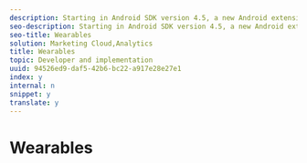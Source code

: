 ```yaml
---
description: Starting in Android SDK version 4.5, a new Android extension was added that allows you to collect data from your Android Wearable app.
seo-description: Starting in Android SDK version 4.5, a new Android extension was added that allows you to collect data from your Android Wearable app.
seo-title: Wearables
solution: Marketing Cloud,Analytics
title: Wearables
topic: Developer and implementation
uuid: 94526ed9-daf5-42b6-bc22-a917e28e27e1
index: y
internal: n
snippet: y
translate: y
---
```


# Wearables

